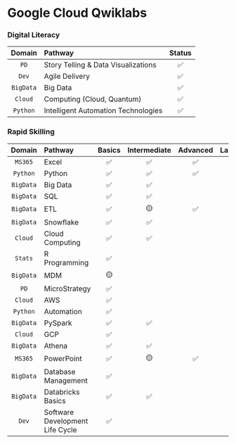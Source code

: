 # Google Cloud Qwiklabs

### **Digital Literacy**

|**Domain**|**Pathway**|**Status**|
|:--------:|:---------|:-------------:|
| `PD` | Story Telling & Data Visualizations | ✅ |
| `Dev` | Agile Delivery | ✅ |
| `BigData` | Big Data | ✅ |
| `Cloud` | Computing (Cloud, Quantum) | ✅ |
| `Python` | Intelligent Automation Technologies | ✅ |


### **Rapid Skilling**

|**Domain**|**Pathway**|**Basics**|**Intermediate**|**Advanced**|**Labs**|
|:--------:|:---------|:---------:|:---------:|:--------:|:---------:|
| `MS365` | Excel | ✅ | ✅ | ✅ | |
| `Python` | Python | ✅ | ✅ | ✅ | |
| `BigData` | Big Data | ✅ | ✅ | | |
| `BigData` | SQL | ✅ | ✅ | | |
| `BigData` | ETL | ✅ | 🟡 | ✅ | |
| `BigData` | Snowflake | ✅ | ✅ | | |
| `Cloud` | Cloud Computing | ✅ | ✅ | | |
| `Stats` | R Programming | ✅ | | | |
| `BigData` | MDM | 🟡 | | | |
| `PD` | MicroStrategy | ✅ | | | |
| `Cloud` | AWS | ✅ | | | |
| `Python` | Automation | ✅ | | | |
| `BigData` | PySpark | ✅ | ✅ | | |
| `Cloud` | GCP | ✅ | | | |
| `BigData` | Athena | ✅ | ✅ | | |
| `MS365` | PowerPoint | ✅ | 🟡 | ✅ | |
| `BigData` | Database Management | ✅ | | |
| `BigData` | Databricks Basics | ✅ | ✅ | | |
| `Dev` | Software Development Life Cycle | ✅ | | | |